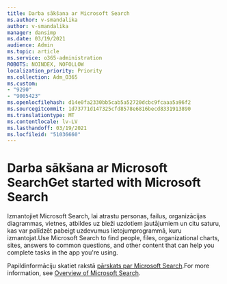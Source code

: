 ```yaml
---
title: Darba sākšana ar Microsoft Search
ms.author: v-smandalika
author: v-smandalika
manager: dansimp
ms.date: 03/19/2021
audience: Admin
ms.topic: article
ms.service: o365-administration
ROBOTS: NOINDEX, NOFOLLOW
localization_priority: Priority
ms.collection: Adm_O365
ms.custom:
- "9290"
- "9005423"
ms.openlocfilehash: d14e0fa2330bb5cab5a52720dcbc9fcaaa5a96f2
ms.sourcegitcommit: 1d73771d147325cfd8578e6816becd8331913890
ms.translationtype: MT
ms.contentlocale: lv-LV
ms.lasthandoff: 03/19/2021
ms.locfileid: "51036660"
---
```

# <a name="get-started-with-microsoft-search"></a><span data-ttu-id="6b699-102">Darba sākšana ar Microsoft Search</span><span class="sxs-lookup"><span data-stu-id="6b699-102">Get started with Microsoft Search</span></span>

<span data-ttu-id="6b699-103">Izmantojiet Microsoft Search, lai atrastu personas, failus, organizācijas diagrammas, vietnes, atbildes uz bieži uzdotiem jautājumiem un citu saturu, kas var palīdzēt pabeigt uzdevumus lietojumprogrammā, kuru izmantojat.</span><span class="sxs-lookup"><span data-stu-id="6b699-103">Use Microsoft Search to find people, files, organizational charts, sites, answers to common questions, and other content that can help you complete tasks in the app you're using.</span></span>

<span data-ttu-id="6b699-104">Papildinformāciju skatiet rakstā [pārskats par Microsoft Search](https://docs.microsoft.com/microsoftsearch/overview-microsoft-search).</span><span class="sxs-lookup"><span data-stu-id="6b699-104">For more information, see [Overview of Microsoft Search](https://docs.microsoft.com/microsoftsearch/overview-microsoft-search).</span></span>
